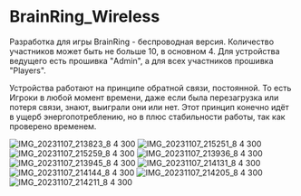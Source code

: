 # BrainRing_Wireless

Разработка для игры BrainRing - беспроводная версия. Количество участников может быть не больше 10, в основном 4. Для устройства ведущего есть прошивка "Admin", а для всех участников прошивка "Players".

Устройства работают на принципе обратной связи, постоянной. То есть Игроки в любой момент времени, даже если была перезагрузка или потеря связи, знают, выиграли они или нет. Этот принцип конечно идёт в ущерб энергопотреблению, но в плюс стабильности работы, так как проверено временем.

![IMG_20231107_213823_8 4 300](https://github.com/Mark-RT/BrainRing_Wireless/assets/93182860/571a88b9-1d87-49c6-bfda-11bb99db922b)
![IMG_20231107_215251_8 4 300](https://github.com/Mark-RT/BrainRing_Wireless/assets/93182860/a20a08ca-c9c9-48e4-91de-2fc836b423d7)
![IMG_20231107_215259_8 4 300](https://github.com/Mark-RT/BrainRing_Wireless/assets/93182860/950cc29e-4690-4e34-87e2-fa479ec1114a)
![IMG_20231107_213936_8 4 300](https://github.com/Mark-RT/BrainRing_Wireless/assets/93182860/9460b786-5d9f-4846-965a-103d8450a897)
![IMG_20231107_213945_8 4 300](https://github.com/Mark-RT/BrainRing_Wireless/assets/93182860/b22976da-a325-4bc2-9522-dc0c2f8bd7cc)
![IMG_20231107_214131_8 4 300](https://github.com/Mark-RT/BrainRing_Wireless/assets/93182860/1ced4327-4f21-4f78-a301-533c84a1009c)
![IMG_20231107_214144_8 4 300](https://github.com/Mark-RT/BrainRing_Wireless/assets/93182860/8004d06f-037f-4d0e-9069-907faef9f739)
![IMG_20231107_214205_8 4 300](https://github.com/Mark-RT/BrainRing_Wireless/assets/93182860/37ba36fb-68c3-42f2-8b44-5d32206b1ab4)
![IMG_20231107_214211_8 4 300](https://github.com/Mark-RT/BrainRing_Wireless/assets/93182860/8db13bf1-5e14-4f43-b8aa-e8c124bfac3b)

